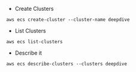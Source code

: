 + Create Clusters
```code
aws ecs create-cluster --cluster-name deepdive
```

+ List Clusters
```code
aws ecs list-clusters
```

+ Describe it
```code
aws ecs describe-clusters --clusters deepdive
```
